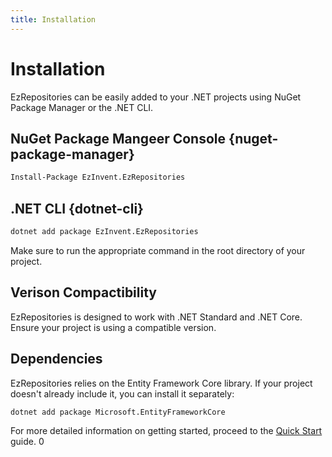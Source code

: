 ```yaml
---
title: Installation
---
```


# Installation

EzRepositories can be easily added to your .NET projects using NuGet Package Manager or the .NET CLI.

## NuGet Package Mangeer Console {nuget-package-manager}

```bash
Install-Package EzInvent.EzRepositories
```

## .NET CLI {dotnet-cli}
```bash
dotnet add package EzInvent.EzRepositories
```

Make sure to run the appropriate command in the root directory of your project.

## Verison Compactibility

EzRepositories is designed to work with .NET Standard and .NET Core. Ensure your project is using a compatible version.

## Dependencies

EzRepositories relies on the Entity Framework Core library. If your project doesn't already include it, you can install it separately:
```bash
dotnet add package Microsoft.EntityFrameworkCore
```


For more detailed information on getting started, proceed to the [Quick Start](./02-Quick-Start.md) guide.
0